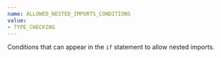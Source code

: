 ```yaml
---
name: ALLOWED_NESTED_IMPORTS_CONDITIONS
value:
- TYPE_CHECKING
---
```


Conditions that can appear in the `if` statement to allow nested imports.